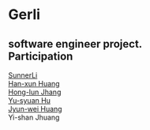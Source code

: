 # Gerli    

software engineer project.    
Participation    
-------------------------    
[SunnerLi](https://github.com/SunnerLi)    
[Han-xun Huang](https://github.com/msn9110)    
[Hong-lun Jhang](https://github.com/JasonZhang91503)    
[Yu-syuan Hu](https://github.com/sandy89876)    
[Jyun-wei Huang](https://github.com/TerrenceHuang)     
Yi-shan Jhuang    
